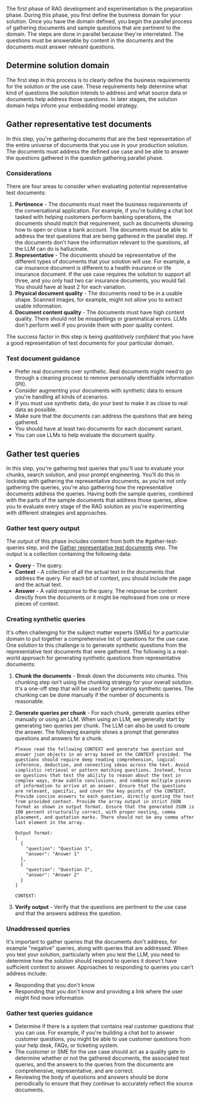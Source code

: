 The first phase of RAG development and experimentation is the preparation phase. During this phase, you first define the business domain for your solution. Once you have the domain defined, you begin the parallel process of gathering documents and sample questions that are pertinent to the domain. The steps are done in parallel because they're interrelated. The questions must be answerable by content in the documents and the documents must answer relevant questions.

## Determine solution domain

The first step in this process is to clearly define the business requirements for the solution or the use case. These requirements help determine what kind of questions the solution intends to address and what source data or documents help address those questions. In later stages, the solution domain helps inform your embedding model strategy.

## Gather representative test documents

In this step, you're gathering documents that are the best representation of the entire universe of documents that you use in your production solution. The documents must address the defined use case and be able to answer the questions gathered in the question gathering parallel phase.

### Considerations

There are four areas to consider when evaluating potential representative test documents:

1. **Pertinence** - The documents must meet the business requirements of the conversational application. For example, if you're building a chat bot tasked with helping customers perform banking operations, the documents should match that requirement, such as documents showing how to open or close a bank account. The documents must be able to address the test questions that are being gathered in the parallel step. If the documents don't have the information relevant to the questions, all the LLM can do is hallucinate.
2. **Representative** - The documents should be representative of the different types of documents that your solution will use. For example, a car insurance document is different to a health insurance or life insurance document. If the use case requires the solution to support all three, and you only had two car insurance documents, you would fail. You should have at least 2 for each variation.
3. **Physical document quality** - The documents need to be in a usable shape. Scanned images, for example, might not allow you to extract usable information.
4. **Document content quality** - The documents must have high content quality. There should not be misspellings or grammatical errors. LLMs don't perform well if you provide them with poor quality content.

The success factor in this step is being *qualitatively confident* that you have a good representation of test documents for your particular domain.

### Test document guidance

* Prefer real documents over synthetic. Real documents might need to go through a cleaning process to remove personally identifiable information (PII).
* Consider augmenting your documents with synthetic data to ensure you're handling all kinds of scenarios.
* If you must use synthetic data, do your best to make it as close to real data as possible.
* Make sure that the documents can address the questions that are being gathered.
* You should have at least two documents for each document variant.
* You can use LLMs to help evaluate the document quality.

## Gather test queries

In this step, you're gathering test queries that you'll use to evaluate your chunks, search solution, and your prompt engineering. You'll do this in lockstep with gathering the representative documents, as you're not only gathering the queries, you're also gathering how the representative documents address the queries. Having both the sample queries, combined with the parts of the sample documents that address those queries, allow you to evaluate every stage of the RAG solution as you're experimenting with different strategies and approaches.

### Gather test query output

The output of this phase includes content from both the #gather-test-queries step, and the [Gather representative test documents](#gather-representative-test-documents) step. The output is a collection containing the following data:

* **Query** - The query.
* **Context** - A collection of all the actual text in the documents that address the query. For each bit of context, you should include the page and the actual text.
* **Answer** - A valid response to the query. The response be content directly from the documents or it might be rephrased from one or more pieces of context.

### Creating synthetic queries

It's often challenging for the subject matter experts (SMEs) for a particular domain to put together a comprehensive list of questions for the use case. One solution to this challenge is to generate synthetic questions from the representative test documents that were gathered. The following is a real-world approach for generating synthetic questions from representative documents:

1. **Chunk the documents** - Break down the documents into chunks. This chunking step isn't using the chunking strategy for your overall solution. It's a one-off step that will be used for generating synthetic queries. The chunking can be done manually if the number of documents is reasonable.
2. **Generate queries per chunk** - For each chunk, generate queries either manually or using an LLM. When using an LLM, we generally start by generating two queries per chunk. The LLM can also be used to create the answer. The following example shows a prompt that generates questions and answers for a chunk.

    ```text
    Please read the following CONTEXT and generate two question and answer json objects in an array based on the CONTEXT provided. The questions should require deep reading comprehension, logical inference, deduction, and connecting ideas across the text. Avoid simplistic retrieval or pattern matching questions. Instead, focus on questions that test the ability to reason about the text in complex ways, draw subtle conclusions, and combine multiple pieces of information to arrive at an answer. Ensure that the questions are relevant, specific, and cover the key points of the CONTEXT.  Provide concise answers to each question, directly quoting the text from provided context. Provide the array output in strict JSON format as shown in output format. Ensure that the generated JSON is 100 percent structurally correct, with proper nesting, comma placement, and quotation marks. There should not be any comma after last element in the array.

    Output format:
    [
      {
        "question": "Question 1",
        "answer": "Answer 1"
      },
      {
        "question": "Question 2",
        "answer": "Answer 2"
      }
    ]
    
    CONTEXT:
    ```

3. **Verify output** - Verify that the questions are pertinent to the use case and that the answers address the question.  

### Unaddressed queries

It's important to gather queries that the documents don't address, for example "negative" queries, along with queries that are addressed. When you test your solution, particularly when you test the LLM, you need to determine how the solution should respond to queries it doesn't have sufficient context to answer. Approaches to responding to queries you can't address include:

* Responding that you don't know
* Responding that you don't know and providing a link where the user might find more information

### Gather test queries guidance

* Determine if there is a system that contains real customer questions that you can use. For example, if you're building a chat bot to answer customer questions, you might be able to use customer questions from your help desk, FAQs, or ticketing system.
* The customer or SME for the use case should act as a quality gate to determine whether or not the gathered documents, the associated test queries, and the answers to the queries from the documents are comprehensive, representative, and are correct.
* Reviewing the body of questions and answers should be done periodically to ensure that they continue to accurately reflect the source documents.
